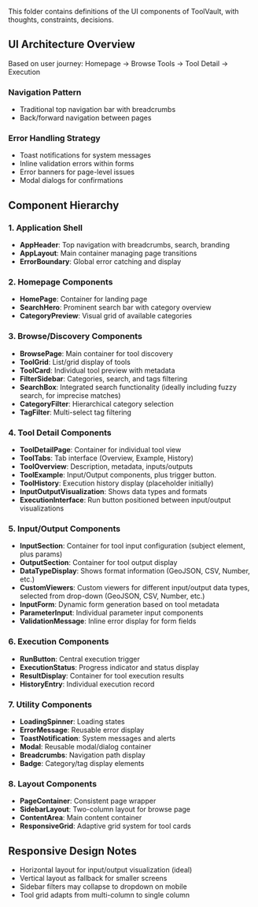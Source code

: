 This folder contains definitions of the UI components of ToolVault, with thoughts, constraints, decisions.

## UI Architecture Overview

Based on user journey: Homepage → Browse Tools → Tool Detail → Execution

### Navigation Pattern
- Traditional top navigation bar with breadcrumbs
- Back/forward navigation between pages

### Error Handling Strategy
- Toast notifications for system messages
- Inline validation errors within forms
- Error banners for page-level issues
- Modal dialogs for confirmations

## Component Hierarchy

### 1. Application Shell
- **AppHeader**: Top navigation with breadcrumbs, search, branding
- **AppLayout**: Main container managing page transitions
- **ErrorBoundary**: Global error catching and display

### 2. Homepage Components
- **HomePage**: Container for landing page
- **SearchHero**: Prominent search bar with category overview
- **CategoryPreview**: Visual grid of available categories

### 3. Browse/Discovery Components
- **BrowsePage**: Main container for tool discovery
- **ToolGrid**: List/grid display of tools
- **ToolCard**: Individual tool preview with metadata
- **FilterSidebar**: Categories, search, and tags filtering
- **SearchBox**: Integrated search functionality (ideally including fuzzy search, for imprecise matches)
- **CategoryFilter**: Hierarchical category selection
- **TagFilter**: Multi-select tag filtering

### 4. Tool Detail Components
- **ToolDetailPage**: Container for individual tool view
- **ToolTabs**: Tab interface (Overview, Example, History)
- **ToolOverview**: Description, metadata, inputs/outputs
- **ToolExample**: Input/Output components, plus trigger button.
- **ToolHistory**: Execution history display (placeholder initially)
- **InputOutputVisualization**: Shows data types and formats
- **ExecutionInterface**: Run button positioned between input/output visualizations

### 5. Input/Output Components
- **InputSection**: Container for tool input configuration (subject element, plus params)
- **OutputSection**: Container for tool output display
- **DataTypeDisplay**: Shows format information (GeoJSON, CSV, Number, etc.)
- **CustomViewers**: Custom viewers for different input/output data types, selected from drop-down (GeoJSON, CSV, Number, etc.)
- **InputForm**: Dynamic form generation based on tool metadata
- **ParameterInput**: Individual parameter input components
- **ValidationMessage**: Inline error display for form fields

### 6. Execution Components
- **RunButton**: Central execution trigger
- **ExecutionStatus**: Progress indicator and status display
- **ResultDisplay**: Container for tool execution results
- **HistoryEntry**: Individual execution record

### 7. Utility Components
- **LoadingSpinner**: Loading states
- **ErrorMessage**: Reusable error display
- **ToastNotification**: System messages and alerts
- **Modal**: Reusable modal/dialog container
- **Breadcrumbs**: Navigation path display
- **Badge**: Category/tag display elements

### 8. Layout Components
- **PageContainer**: Consistent page wrapper
- **SidebarLayout**: Two-column layout for browse page
- **ContentArea**: Main content container
- **ResponsiveGrid**: Adaptive grid system for tool cards

## Responsive Design Notes
- Horizontal layout for input/output visualization (ideal)
- Vertical layout as fallback for smaller screens
- Sidebar filters may collapse to dropdown on mobile
- Tool grid adapts from multi-column to single column
